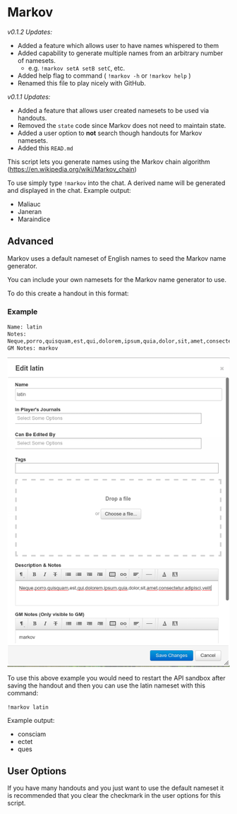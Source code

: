 # Markov

_v0.1.2 Updates:_

* Added a feature which allows user to have names whispered to them
* Added capability to generate multiple names from an arbitrary number of namesets.
  * e.g. `!markov setA setB setC`, etc.
* Added help flag to command ( `!markov -h` or `!markov help` )
* Renamed this file to play nicely with GitHub.


_v0.1.1 Updates:_

* Added a feature that allows user created namesets to be used via handouts.
* Removed the `state` code since Markov does not need to maintain state.
* Added a user option to **not** search though handouts for Markov namesets.
* Added this `READ.md`

This script lets you generate names using the Markov chain algorithm (https://en.wikipedia.org/wiki/Markov_chain)

To use simply type `!markov` into the chat. A derived name will be generated and displayed in the chat.
Example output: 
- Maliauc
- Janeran
- Maraindice

## Advanced
Markov uses a default nameset of English names to seed the Markov name generator.

You can include your own namesets for the Markov name generator to use.

To do this create a handout in this format:

### Example
```
Name: latin
Notes: Neque,porro,quisquam,est,qui,dolorem,ipsum,quia,dolor,sit,amet,consectetur,adipisci,velit
GM Notes: markov
```

![Alt text](https://github.com/Roll20/roll20-api-scripts/blob/master/Markov/handout_example.png?raw=true)

To use this above example you would need to restart the API sandbox after saving the handout and then you can use the latin nameset with this command:

`!markov latin`

Example output:
- consciam
- ectet
- ques

## User Options
If you have many handouts and you just want to use the default nameset it is recommended that you clear the checkmark in the user options for this script.